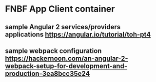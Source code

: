 # FNBF App Client container

## sample Angular 2 services/providers applications https://angular.io/tutorial/toh-pt4

## sample webpack configuration https://hackernoon.com/an-angular-2-webpack-setup-for-development-and-production-3ea8bcc35e24
